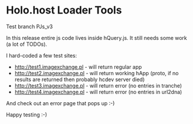 # Holo.host Loader Tools

Test branch PJs_v3

In this release entire js code lives inside hQuery.js. It still needs some work (a lot of TODOs).

I hard-coded a few test sites:

- http://test1.imagexchange.pl - will return regular app
- http://test2.imagexchange.pl - will return working hApp (proto, if no results are returned then probably hcdev server died)
- http://test3.imagexchange.pl - will return error (no entries in tranche)
- http://test4.imagexchange.pl - will return error (no entries in url2dna)

And check out an error page that pops up :-)

Happy testing :-)
